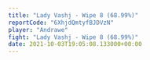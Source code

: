```yaml
---
title: "Lady Vashj - Wipe 8 (68.99%)"
reportCode: "6XhjdQmtyfBJDVzN"
player: "Andrawe"
fight: "Lady Vashj - Wipe 8 (68.99%)"
date: 2021-10-03T19:05:08.133000+00:00
---
```

